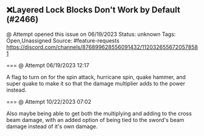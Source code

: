 ## ❌Layered Lock Blocks Don't Work by Default (#2466)
@ Attempt opened this issue on 06/19/2023
Status: unknown
Tags: Open,Unassigned
Source: #feature-requests https://discord.com/channels/876899628556091432/1120326556720578581


=== @ Attempt 06/19/2023 12:17

A flag to turn on for the spin attack, hurricane spin, quake hammer, and super quake to make it so that the damage multiplier adds to the power instead.

=== @ Attempt 10/22/2023 07:02

Also maybe being able to get both the multiplying and adding to the cross beam damage, with an added option of being tied to the sword's beam damage instead of it's own damage.
